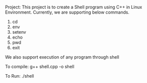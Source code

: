 Project:
This project is to create a Shell program using C++ in Linux Environment. Currently, we are supporting below commands.
1. cd
2. env
3. setenv
4. echo
5. pwd
6. exit

We also support execution of any program through shell

To compile:
g++ shell.cpp -o shell

To Run:
./shell <optional arguments>
> <type command>